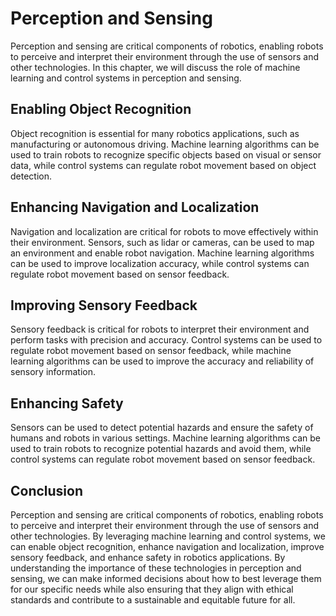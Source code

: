 Perception and Sensing
=================================================================================

Perception and sensing are critical components of robotics, enabling robots to perceive and interpret their environment through the use of sensors and other technologies. In this chapter, we will discuss the role of machine learning and control systems in perception and sensing.

Enabling Object Recognition
---------------------------

Object recognition is essential for many robotics applications, such as manufacturing or autonomous driving. Machine learning algorithms can be used to train robots to recognize specific objects based on visual or sensor data, while control systems can regulate robot movement based on object detection.

Enhancing Navigation and Localization
-------------------------------------

Navigation and localization are critical for robots to move effectively within their environment. Sensors, such as lidar or cameras, can be used to map an environment and enable robot navigation. Machine learning algorithms can be used to improve localization accuracy, while control systems can regulate robot movement based on sensor feedback.

Improving Sensory Feedback
--------------------------

Sensory feedback is critical for robots to interpret their environment and perform tasks with precision and accuracy. Control systems can be used to regulate robot movement based on sensor feedback, while machine learning algorithms can be used to improve the accuracy and reliability of sensory information.

Enhancing Safety
----------------

Sensors can be used to detect potential hazards and ensure the safety of humans and robots in various settings. Machine learning algorithms can be used to train robots to recognize potential hazards and avoid them, while control systems can regulate robot movement based on sensor feedback.

Conclusion
----------

Perception and sensing are critical components of robotics, enabling robots to perceive and interpret their environment through the use of sensors and other technologies. By leveraging machine learning and control systems, we can enable object recognition, enhance navigation and localization, improve sensory feedback, and enhance safety in robotics applications. By understanding the importance of these technologies in perception and sensing, we can make informed decisions about how to best leverage them for our specific needs while also ensuring that they align with ethical standards and contribute to a sustainable and equitable future for all.
